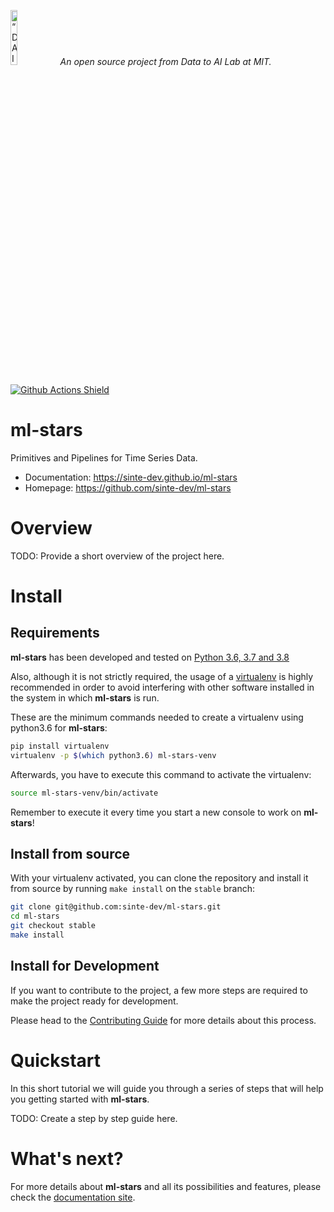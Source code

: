<p align="left">
<img width=15% src="https://dai.lids.mit.edu/wp-content/uploads/2018/06/Logo_DAI_highres.png" alt=“DAI-Lab” />
<i>An open source project from Data to AI Lab at MIT.</i>
</p>

<!-- Uncomment these lines after releasing the package to PyPI for version and downloads badges -->
<!--[![PyPI Shield](https://img.shields.io/pypi/v/mlstars.svg)](https://pypi.python.org/pypi/ml-stars)-->
<!--[![Downloads](https://pepy.tech/badge/mlstars)](https://pepy.tech/project/ml-stars)-->
[![Github Actions Shield](https://img.shields.io/github/workflow/status/sarahmish/ml-stars/Run%20Tests)](https://github.com/sarahmish/ml-stars/actions)



# ml-stars

Primitives and Pipelines for Time Series Data.

- Documentation: https://sinte-dev.github.io/ml-stars
- Homepage: https://github.com/sinte-dev/ml-stars

# Overview

TODO: Provide a short overview of the project here.

# Install

## Requirements

**ml-stars** has been developed and tested on [Python 3.6, 3.7 and 3.8](https://www.python.org/downloads/)

Also, although it is not strictly required, the usage of a [virtualenv](https://virtualenv.pypa.io/en/latest/)
is highly recommended in order to avoid interfering with other software installed in the system
in which **ml-stars** is run.

These are the minimum commands needed to create a virtualenv using python3.6 for **ml-stars**:

```bash
pip install virtualenv
virtualenv -p $(which python3.6) ml-stars-venv
```

Afterwards, you have to execute this command to activate the virtualenv:

```bash
source ml-stars-venv/bin/activate
```

Remember to execute it every time you start a new console to work on **ml-stars**!

<!-- Uncomment this section after releasing the package to PyPI for installation instructions
## Install from PyPI

After creating the virtualenv and activating it, we recommend using
[pip](https://pip.pypa.io/en/stable/) in order to install **ml-stars**:

```bash
pip install ml-stars
```

This will pull and install the latest stable release from [PyPI](https://pypi.org/).
-->

## Install from source

With your virtualenv activated, you can clone the repository and install it from
source by running `make install` on the `stable` branch:

```bash
git clone git@github.com:sinte-dev/ml-stars.git
cd ml-stars
git checkout stable
make install
```

## Install for Development

If you want to contribute to the project, a few more steps are required to make the project ready
for development.

Please head to the [Contributing Guide](https://sinte-dev.github.io/ml-stars/contributing.html#get-started)
for more details about this process.

# Quickstart

In this short tutorial we will guide you through a series of steps that will help you
getting started with **ml-stars**.

TODO: Create a step by step guide here.

# What's next?

For more details about **ml-stars** and all its possibilities
and features, please check the [documentation site](
https://sinte-dev.github.io/ml-stars/).
